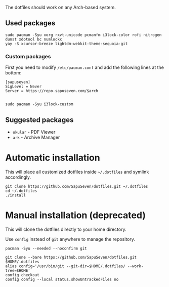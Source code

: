 The dotfiles should work on any Arch-based system.

## Used packages

    sudo pacman -Syu xorg rxvt-unicode pcmanfm i3lock-color rofi nitrogen dunst xdotool bc numlockx
    yay -S xcursor-breeze lightdm-webkit-theme-sequoia-git

### Custom packages

First you need to modify `/etc/pacman.conf` and add the following lines at the bottom:

    [sapuseven]
    SigLevel = Never
    Server = https://repo.sapuseven.com/$arch


    sudo pacman -Syu i3lock-custom

## Suggested packages

- `okular` - PDF Viewer
- `ark` - Archive Manager

# Automatic installation

This will place all customized dotfiles inside `~/.dotfiles` and symlink accordingly.

    git clone https://github.com/SapuSeven/dotfiles.git ~/.dotfiles
    cd ~/.dotfiles
    ./install


# Manual installation (deprecated)

This will clone the dotfiles directly to your home directory.

Use `config` instead of `git` anywhere to manage the repository.

    pacman -Syu --needed --noconfirm git

    git clone --bare https://github.com/SapuSeven/dotfiles.git $HOME/.dotfiles
    alias config='/usr/bin/git --git-dir=$HOME/.dotfiles/ --work-tree=$HOME'
    config checkout
    config config --local status.showUntrackedFiles no
    
